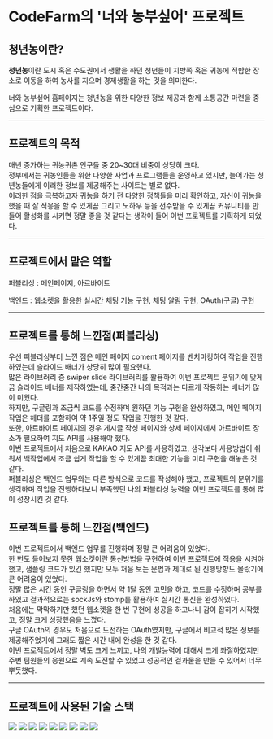 # CodeFarm의 '너와 농부싶어' 프로젝트

<div>
  <h2>청년농이란?</h2>
  <p><strong>청년농</strong>이란 도시 혹은 수도권에서 생활을 하던 청년들이 지방쪽 혹은 귀농에 적합한 장소로 이동을 하여 농사를 지으며 경제생활을 하는 것을 의미한다.</p>
  <p>너와 농부싶어 홈페이지는 청년농을 위한 다양한 정보 제공과 함께 소통공간 마련을 중심으로 기획한 프로젝트이다.</p>
</div>
<hr>


<div>
  <h2>프로젝트의 목적</h2>
  <p>매년 증가하는 귀농귀촌 인구들 중 20~30대 비중이 상당히 크다.<br>
    정부에서는 귀농인들을 위한 다양한 사업과 프로그램들을 운영하고 있지만, 늘어가는 청년농들에게 이러한 정보를 제공해주는 사이트는 별로 없다.<br>
    이러한 점을 극복하고자 귀농을 하기 전 다양한 정책들을 미리 확인하고, 자신이 귀농을 했을 때 잘 적응을 할 수 있게끔 그리고 노하우 등을 전수받을 수 있게끔 커뮤니티를 만들어 활성화를 시키면 정말 좋을     것 같다는 생각이 들어 이번 프로젝트를 기획하게 되었다.
  </p>
</div>
<hr>

<div>
  <h2>프로젝트에서 맡은 역할</h2>
  <p>퍼블리싱 : 메인페이지, 아르바이트</p>
  <p>백엔드 : 웹소켓을 활용한 실시간 채팅 기능 구현, 채팅 알림 구현, OAuth(구글) 구현</p>
</div>
<hr>

<div>
  <h2>프로젝트를 통해 느낀점(퍼블리싱)</h2>
  <p>우선 퍼블리싱부터 느낀 점은 메인 페이지 coment 페이지를 벤치마킹하여 작업을 진행하였는데 슬라이드 배너가 상당히 많이 필요했다.<br>
    많은 라이브러리 중 swiper slide 라이브러리를 활용하여 이번 프로젝트 분위기에 맞게끔 슬라이드 배너를 제작하였는데, 중간중간 나의 목적과는 다르게 작동하는 배너가 많이 미웠다.<br>
    하지만, 구글링과 조금씩 코드를 수정하며 원하던 기능 구현을 완성하였고, 메인 페이지 작업은 헤더를 포함하여 약 1주일 정도 작업을 진행한 것 같다.<br>
    또한, 아르바이트 페이지의 경우 게시글 작성 페이지와 상세 페이지에서 아르바이트 장소가 필요하여 지도 API를 사용해야 했다.<br>
    이번 프로젝트에서 처음으로 KAKAO 지도 API를 사용하였고, 생각보다 사용방법이 쉬워서 백작업에서 조금 쉽게 작업을 할 수 있게끔 최대한 기능을 미리 구현을 해놓은 것 같다.<br>
    퍼블리싱은 백엔드 업무와는 다른 방식으로 코드를 작성해야 했고, 프로젝트의 분위기를 생각하며 작업을 진행하다보니 부족했던 나의 퍼블리싱 능력을 이번 프로젝트를 통해 많이 성장시킨 것 같다.
  </p>
</div>

<div>
  <h2>프로젝트를 통해 느낀점(백엔드)</h2>
  <p>이번 프로젝트에서 백엔드 업무를 진행하며 정말 큰 어려움이 있었다.<br>
    한 번도 들어보지 못한 웹소켓이란 통신방법을 구현하여 이번 프로젝트에 적용을 시켜야 했고, 샘플링 코드가 있긴 했지만 모두 처음 보는 문법과 제대로 된 진행방향도 몰랐기에 큰 어려움이 있었다.<br>
    정말 많은 시간 동안 구글링을 하면서 약 1달 동안 고민을 하고, 코드를 수정하며 공부를 하였고 결과적으로는 sockJs와 stomp를 활용하여 실시간 통신을 완성하였다.<br>
    처음에는 막막하기만 했던 웹소켓을 한 번 구현에 성공을 하고나니 감이 잡히기 시작했고, 정말 크게 성장했음을 느꼈다.<br>
    구글 OAuth의 경우도 처음으로 도전하는 OAuth였지만, 구글에서 비교적 많은 정보를 제공해주었기에 그래도 짧은 시간 내에 완성을 한 것 같다.<br>
    이번 프로젝트에서 정말 벽도 크게 느끼고, 나의 개발능력에 대해서 크게 좌절하였지만 주변 팀원들의 응원으로 계속 도전할 수 있었고 성공적인 결과물을 만들 수 있어서 너무 뿌듯했다.
  </p>
</div>
<hr>

<div>
  <h2>프로젝트에 사용된 기술 스택</h2>
  <img src="https://img.shields.io/badge/HTML5-E34F26?style=flat&logo=HTML5&logoColor=white" />
  <img src="https://img.shields.io/badge/CSS3-1572B6?style=flat&logo=CSS3&logoColor=white" />
  <img src="https://img.shields.io/badge/JavaScript-F7DF1E?style=flat&logo=JavaScript&logoColor=white" />
  <img src="https://img.shields.io/badge/jQuery-0769AD?style=flat&logo=jQuery&logoColor=white" />
  <img src="https://img.shields.io/badge/Thymeleaf-005F0F?style=flat&logo=Thymeleaf&logoColor=white" />
  <img src="https://img.shields.io/badge/Spring Boot-6DB33F?style=flat&logo=Spring Boot&logoColor=white" />
  <img src="https://img.shields.io/badge/Oracle-F80000?style=flat&logo=Oracle&logoColor=white" />
  <img src="https://img.shields.io/badge/Gradle-02303A?style=flat&logo=Gradle&logoColor=white" />
  <img src="https://img.shields.io/badge/Socket.io-010101?style=flat&logo=Socket.io&logoColor=white" />
</div>





